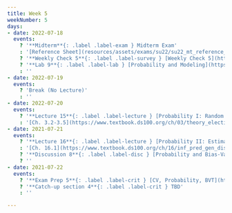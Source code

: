 ```yaml
---
title: Week 5
weekNumber: 5
days:
- date: 2022-07-18
  events:
    ? '**Midterm**{: .label .label-exam } Midterm Exam'
    : '[Reference Sheet](resources/assets/exams/su22/su22_mt_reference_sheet.pdf)'
    ? '**Weekly Check 5**{: .label .label-survey } [Weekly Check 5](https://forms.gle/N4wauBi8CLw5udzb6)'
    ? '**Lab 9**{: .label .label-lab } [Probability and Modeling](https://data100.datahub.berkeley.edu/hub/user-redirect/git-pull?repo=https%3A%2F%2Fgithub.com%2FDS-100%2Fsu22&branch=main&urlpath=lab%2Ftree%2Fsu22%2Flab%2Flab09%2Flab09.ipynb) (due Jul 23)'
    : ''
- date: 2022-07-19
  events:
    ? 'Break (No Lecture)'
    : ''
- date: 2022-07-20
  events:
    ? '**Lecture 15**{: .label .label-lecture } [Probability I: Random Variables](lecture/lec15)'
    : '[Ch. 3.2-3.5](https://www.textbook.ds100.org/ch/03/theory_election.html), [16.3](https://www.textbook.ds100.org/ch/16/prob_random_vars.html)'
- date: 2021-07-21
  events:
    ? '**Lecture 16**{: .label .label-lecture } [Probability II: Estimators, Bias, and Variance](lecture/lec16)'
    : '[Ch. 16.1](https://www.textbook.ds100.org/ch/16/inf_pred_gen_dist.html), [Ch. 16.4](https://www.textbook.ds100.org/ch/16/prob_exp_var.html), [19.2](https://www.textbook.ds100.org/ch/19/mult_inference.html)'
    ? '**Discussion 8**{: .label .label-disc } [Probability and Bias-Variance Trade-off](https://drive.google.com/file/d/1wu3hEEbKDmkZPjSpaMEuH5aL6Dx5DpR1/view?usp=sharing)'
    ? ''
- date: 2021-07-22
  events:
    ? '**Exam Prep 5**{: .label .label-crit } [CV, Probability, BVT](https://drive.google.com/file/d/1HXnR6UJwGYKvZnFJd4-kuRYdiLb9Af24/view?usp=sharing)'
    ? '**Catch-up section 4**{: .label .label-crit } TBD'
    : ''

---
```

